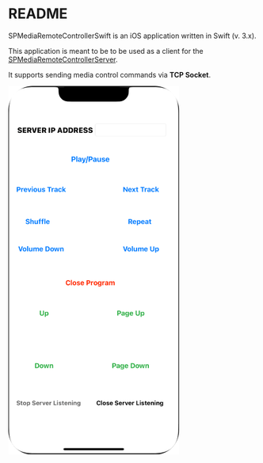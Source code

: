 # README #

SPMediaRemoteControllerSwift is an iOS application written in Swift (v. 3.x).    
    
This application is meant to be to be used as a client for the [SPMediaRemoteControllerServer](https://github.com/t0re199/SPMDRMTCTRL_SERVER).     
    
It supports sending media control commands via **TCP Socket**.    

![](./imgs/main.png)  